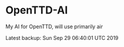 # OpenTTD-AI
My AI for OpenTTD, will use primarily air

Latest backup: Sun Sep 29 06:40:01 UTC 2019
